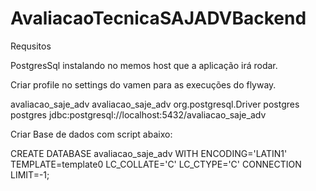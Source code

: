 # AvaliacaoTecnicaSAJADVBackend


Requsitos

PostgresSql instalando  no memos host que a aplicação irá rodar.


Criar profile no settings do vamen para as execuções do flyway.

<profile>
   <id>avaliacao_saje_adv</id>
   <properties>
      <flyway.serverId>avaliacao_saje_adv</flyway.serverId>
      <flyway.driver>org.postgresql.Driver</flyway.driver>
      <flyway.user>postgres</flyway.user>
      <flyway.password>postgres</flyway.password>
      <flyway.url>jdbc:postgresql://localhost:5432/avaliacao_saje_adv</flyway.url>
   </properties>
</profile>



Criar Base de dados com script abaixo:

CREATE DATABASE avaliacao_saje_adv
  WITH ENCODING='LATIN1'
       TEMPLATE=template0
       LC_COLLATE='C'
       LC_CTYPE='C'
       CONNECTION LIMIT=-1;
